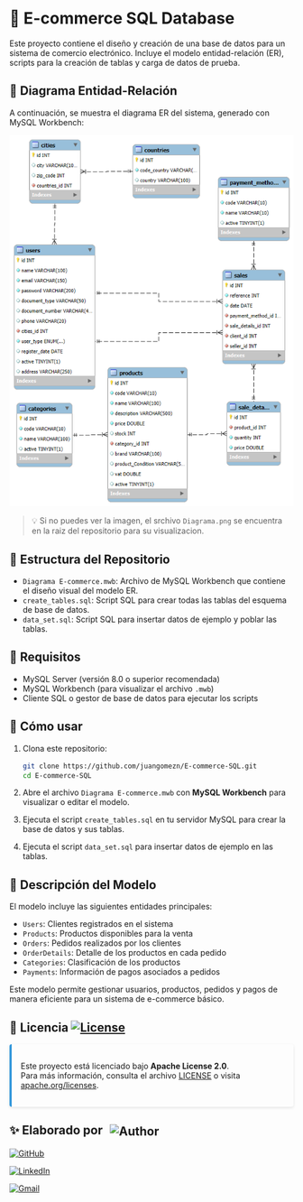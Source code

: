 # 🛒 E-commerce SQL Database

Este proyecto contiene el diseño y creación de una base de datos para un sistema de comercio electrónico. Incluye el modelo entidad-relación (ER), scripts para la creación de tablas y carga de datos de prueba.

## 📸 Diagrama Entidad-Relación

A continuación, se muestra el diagrama ER del sistema, generado con MySQL Workbench:

![Diagrama E-commerce](Diagrama.png)

> 💡 Si no puedes ver la imagen, el srchivo `Diagrama.png` se encuentra en la raiz del repositorio para su visualizacion.

## 📂 Estructura del Repositorio

- `Diagrama E-commerce.mwb`: Archivo de MySQL Workbench que contiene el diseño visual del modelo ER.
- `create_tables.sql`: Script SQL para crear todas las tablas del esquema de base de datos.
- `data_set.sql`: Script SQL para insertar datos de ejemplo y poblar las tablas.

## 📌 Requisitos

- MySQL Server (versión 8.0 o superior recomendada)
- MySQL Workbench (para visualizar el archivo `.mwb`)
- Cliente SQL o gestor de base de datos para ejecutar los scripts

## 🚀 Cómo usar

1. Clona este repositorio:

   ```bash
   git clone https://github.com/juangomezn/E-commerce-SQL.git
   cd E-commerce-SQL
   ```

2. Abre el archivo `Diagrama E-commerce.mwb` con **MySQL Workbench** para visualizar o editar el modelo.

3. Ejecuta el script `create_tables.sql` en tu servidor MySQL para crear la base de datos y sus tablas.

4. Ejecuta el script `data_set.sql` para insertar datos de ejemplo en las tablas.

## 📘 Descripción del Modelo

El modelo incluye las siguientes entidades principales:

- `Users`: Clientes registrados en el sistema
- `Products`: Productos disponibles para la venta
- `Orders`: Pedidos realizados por los clientes
- `OrderDetails`: Detalle de los productos en cada pedido
- `Categories`: Clasificación de los productos
- `Payments`: Información de pagos asociados a pedidos

Este modelo permite gestionar usuarios, productos, pedidos y pagos de manera eficiente para un sistema de e-commerce básico.

## 📜 Licencia [![License](https://img.shields.io/badge/License-Apache_2.0-blue.svg)](https://opensource.org/licenses/Apache-2.0) 

<div style="
    background: linear-gradient(90deg, #e8e8e8 100%);
    border-left: 4px solid #3498db;
    padding: 1rem;
    border-radius: 4px;
    margin: 1rem 0;
    box-shadow: 0 2px 5px rgba(0,0,0,0.1);
">

Este proyecto está licenciado bajo **Apache License 2.0**.  
Para más información, consulta el archivo [LICENSE](LICENSE) o visita [apache.org/licenses](https://www.apache.org/licenses/LICENSE-2.0).
</div>

<h2>
  ✨ Elaborado por
  <img src="https://img.shields.io/badge/Juan%20David%20Gomez-black?style=for-the-badge&logo=dev.to&logoColor=white" alt="Author" style="vertical-align: middle; margin-left: 8px;">
</h2>

[![GitHub](https://img.shields.io/badge/GitHub-JuanDavidGomezN-181717?style=for-the-badge&logo=github&logoColor=white)](https://github.com/juangomezn)

[![LinkedIn](https://img.shields.io/badge/LinkedIn-JuanDavidGomezN-0A66C2?style=for-the-badge&logo=linkedin&logoColor=white)](www.linkedin.com/in/juangomezn)

[![Gmail](https://img.shields.io/badge/Gmail-juan.david%40gmail.com-D14836?style=for-the-badge&logo=gmail&logoColor=white)](mailto:gomezninoj681@gmail.com)
